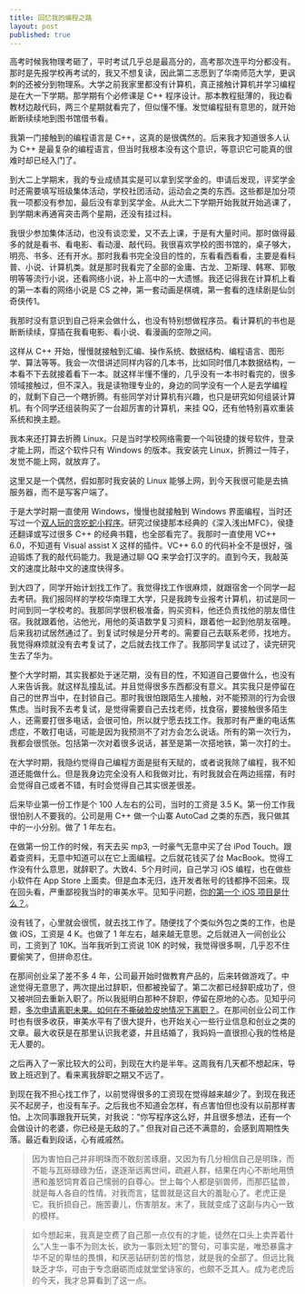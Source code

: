 ```yaml
---
title: 回忆我的编程之路
layout: post
published: true
---
```


高考时候我物理考砸了，平时考试几乎总是最高分的，高考那次连平均分都没有。那时是先报学校再考试的，我又不想复读，因此第二志愿到了华南师范大学，更讽刺的还被分到物理系。大学之前我家里都没有计算机，真正接触计算机并学习编程是在大一下学期。那学期有个必修课是 C++ 程序设计。那本教程挺薄的，我边看教材边敲代码，两三个星期就看完了，但似懂不懂。发觉编程挺有意思的，就开始断断续续地到图书馆借书看。

我第一门接触到的编程语言是 C++，这真的是很偶然的。后来我才知道很多人认为 C++ 是最复杂的编程语言，但当时我根本没有这个意识，等意识它可能真的很难时却已经入门了。

到大二上学期末，我的专业成绩其实是可以拿到奖学金的。申请后发现，评奖学金时还需要填写班级集体活动，学校社团活动，运动会之类的东西。这些都是加分项我一项都没有参加，最后没有拿到奖学金。从此大二下学期开始我就开始逃课了，到学期末再通宵突击两个星期，还没有挂过科。

我很少参加集体活动，也没有谈恋爱，又不去上课，于是有大量时间。那时做得最多的就是看书、看电影、看动漫、敲代码。我很喜欢学校的图书馆的，桌子够大，明亮、书多、还有开水。那时我看书完全没目的性的，东看看西看看，主要是看科普、小说、计算机类。就是那时我看完了全部的金庸、古龙、卫斯理、韩寒、郭敬明等等流行小说，还看网络小说，补上高中的一大遗憾。我还记得我在计算机上看的第一本看的网络小说是 CS 之神，第一套动画是棋魂，第一套看的连续剧是仙剑奇侠传1。

我那时没有意识到自己将来会做什么，也没有特别想做程序员。看计算机的书也是断断续续，穿插在我看电影、看小说、看漫画的空隙之间。

这样从 C++ 开始，慢慢就接触到汇编、操作系统、数据结构、编程语言、图形学、算法等等。我会一次借讲述同样内容的几本书，比如同时借几本数据结构，一本看不下去就接着看下一本。就这样半懂不懂的，几乎没有一本书时看完的，很多领域接触过，但不深入。我是读物理专业的，身边的同学没有一个人是去学编程的，就剩下自己一个瞎折腾。有些同学对计算机有兴趣，也只是研究如何组装计算机。有个同学还组装购买了一台超厉害的计算机，来挂 QQ，还有他特别喜欢重装系统和换主题。

我本来还打算去折腾 Linux。只是当时学校网络需要一个叫锐捷的拨号软件，登录才能上网，而这个软件只有 Windows 的版本。我安装完 Linux，折腾过一阵子，发觉不能上网，就放弃了。

这里又是一个偶然，假如那时我安装的 Linux 能够上网，到今天我很可能是去搞服务器，而不是写客户端了。

于是大学时期一直使用 Windows，慢慢也就接触到 Windows 界面编程，当时还写过一个[双人玩的贪吃蛇小程序](http://hjcapple.github.io/2006/08/28/snake-1.html)。研究过侯捷那本经典的《深入浅出MFC》，侯捷还翻译或写过很多 C++ 的经典书籍，也全部看完了。我那时一直使用 VC++ 6.0，不知道有 Visual assist X 这样的插件。VC++ 6.0 的代码补全不是很好，强迫锻炼了我的敲代码能力。我是通过聊 QQ 来学会打汉字的。直到今天，我敲英文的速度比敲中文的速度快得多。

到大四了，同学开始计划找工作了。我觉得找工作很麻烦，就跟宿舍一个同学一起去考研。我们报同样的学校华南理工大学，只是我跨专业报考计算机，初试是同一时间到同一学校考的。我那同学很积极准备，购买资料，他还负责找他的朋友借住宿。我就跟着他，沾他光，用他的英语数学复习资料，跟着他一起到他朋友宿睡。后来我初试居然通过了。到复试时候是分开考的。需要自己去联系老师，找地方。我觉得麻烦就没有去考复试了，之后就去找工作了。我那同学复试过了，读完研究生去了华为。

整个大学时期，其实我都处于迷茫期，没有目的性，不知道自己要做什么，也没有人来告诉我。就这样乱撞乱试。并且觉得很多东西都没有意义。其实我只是停留在自己的世界当中，在封锁自己。那时我很怕跟陌生人接触，对不能预测的行为会很焦虑。当时我不去考复试，是觉得需要自己去找老师，找食宿，要接触很多陌生人，还需要打很多电话，会很可怕，所以就宁愿去找工作。我那时有严重的电话焦虑症，不敢打电话，可能是因为我预测不了对方会怎么说话。所有的第一次行为，我都会很慌张。包括第一次对着很多说话，甚至是第一次搭地铁，第一次打的士。

在大学时期，我隐约觉得自己编程方面是挺有天赋的，或者说我除了编程，我不知道还能做什么。但是我身边完全没有人和我做对比，有时我就会在两边摇摆，有时会觉得自己或者不错，有时会觉得自己其实很差很差。

后来毕业第一份工作是个 100 人左右的公司，当时的工资是 3.5 K。第一份工作我很怕别人不要我的。公司是用 C++ 做一个山寨 AutoCad 之类的东西，我只做其中的一小分别。做了 1 年左右。

在做第一份工作的时候，有天去买 mp3, 一时豪气无意中买了台 iPod Touch。跟着查资料，无意中知道可以在它上面编程。之后就花钱买了台 MacBook。觉得工作没有什么意思，就辞职了。大致4、5个月时间，自己学习 iOS 编程，也在做些小软件在 App Store 上面卖。但是血本无归，连开发者账号的钱都挣不回来。现在回头看，严重鄙视我当时的审美水平。见知乎问题，[你的第一个 iOS 项目是什么？](https://www.zhihu.com/question/38776976/answer/88007992)。

没有钱了，心里就会很慌，就去找工作了。随便找了个类似外包之类的工作，也是做 iOS，工资是 4 K。也做了 1 年左右，越来越无意思。之后就进入一间创业公司，工资到了 10K。当年我听到工资说 10K 的时候，我觉得很多啊，几乎忍不住要偷笑了，但拼命忍住。

在那间创业呆了差不多 4 年，公司最开始时做教育产品的，后来转做游戏了。中途觉得无意思了，两次提出过辞职，但都被挽留了。第二次都已经辞职成功了，但又被哄回去重新入职了。所以我挺明白那种不辞职，停留在原地的心态。见知乎问题，[多次申请离职未果。如何在不撕破脸皮地情况下离职？](https://www.zhihu.com/question/40357712/answer/86192729)。在那间创业公司工作时也有很多收获，审美水平有了很大提升，也开始关心一些行业信息和创业之类的文章。最大收获是在那里认识我老婆，并且结婚了，我妈妈一直很担心我的性格是无人要的。

之后再入了一家比较大的公司，到现在大约是半年。这周我有几天都不想起床，导致上班迟到了。看来离我辞职之期又不远了。

到现在我不担心找工作了，以前觉得很多的工资现在觉得越来越少了。到现在我还买不起房子，也没有车子。之后我也不知道会怎样，有点害怕但也没有以前那样害怕。上次同事跟我开玩笑，对我说：“你写程序这么好，并且很多想法，还有一个会做设计的老婆，你已经是无敌的了。” 但我对自己还不满意的，会感到周期性失落。最近看到段话，心有戚戚然。

> 因为害怕自己并非明珠而不敢刻苦琢磨，又因为有几分相信自己是明珠，而不能与瓦砾碌碌为伍，遂逐渐远离世间，疏避人群，结果在内心不断地用愤懑和羞怒饲育着自己懦弱的自尊心。世上每个人都是驯兽师，而那匹猛兽，就是每人各自的性情。对我而言，猛兽就是这自大的羞耻心了。老虎正是它。我折损自己，施苦妻儿，伤害朋友。末了，我就变成了这副与内心一致的模样。

> 如今想起来，我真是空费了自己那一点仅有的才能，徒然在口头上卖弄着什么“人生一事不为则太长，欲为一事则太短”的警句，可事实是，唯恐暴露才华不足的卑怯的畏惧，和厌恶钻研刻苦的惰怠，就是我的全部了。但远比我缺乏才华，可由于专念磨砺而成就堂堂诗家的，也颇不乏其人。成为老虎后的今天，我才总算看到了这一点。




 
